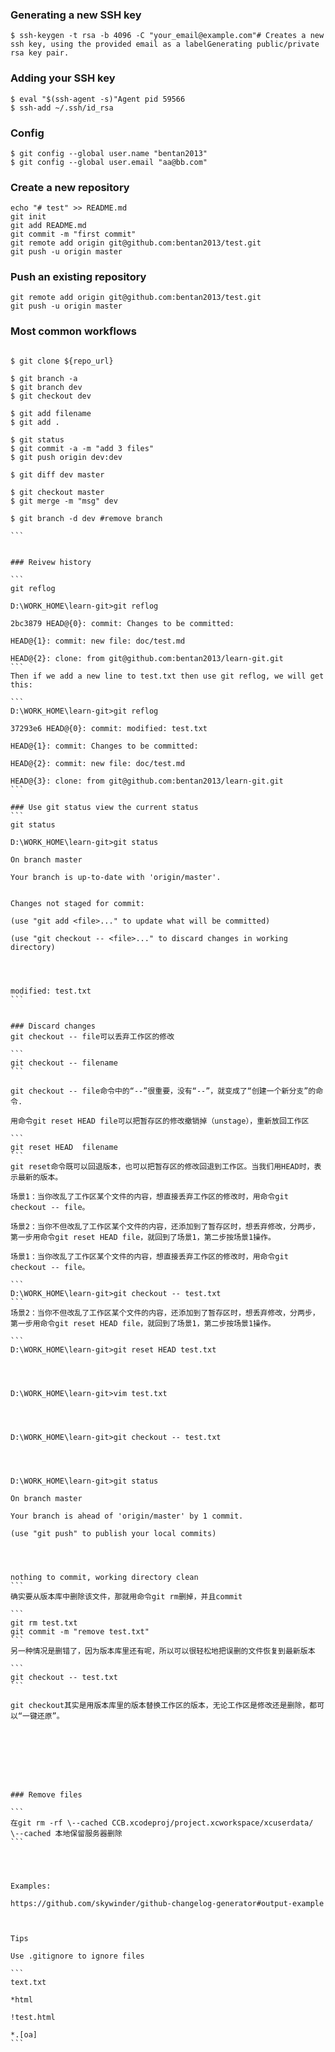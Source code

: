 
### Generating a new SSH key

`$ ssh-keygen -t rsa -b 4096 -C "your_email@example.com"# Creates a new ssh key, using the provided email as a labelGenerating public/private rsa key pair.`


### Adding your SSH key

```
$ eval "$(ssh-agent -s)"Agent pid 59566
$ ssh-add ~/.ssh/id_rsa
```

### Config

```
$ git config --global user.name "bentan2013"
$ git config --global user.email "aa@bb.com"
```



### Create a new repository

```
echo "# test" >> README.md
git init
git add README.md
git commit -m "first commit"
git remote add origin git@github.com:bentan2013/test.git
git push -u origin master
```

### Push an existing repository

```
git remote add origin git@github.com:bentan2013/test.git
git push -u origin master
```


### Most common workflows

````

$ git clone ${repo_url}

$ git branch -a
$ git branch dev
$ git checkout dev

$ git add filename
$ git add .

$ git status
$ git commit -a -m "add 3 files"
$ git push origin dev:dev

$ git diff dev master

$ git checkout master
$ git merge -m "msg" dev

$ git branch -d dev #remove branch

```


### Reivew history

```
git reflog

D:\WORK_HOME\learn-git>git reflog

2bc3879 HEAD@{0}: commit: Changes to be committed:

HEAD@{1}: commit: new file: doc/test.md

HEAD@{2}: clone: from git@github.com:bentan2013/learn-git.git
```
Then if we add a new line to test.txt then use git reflog, we will get this:

```
D:\WORK_HOME\learn-git>git reflog

37293e6 HEAD@{0}: commit: modified: test.txt

HEAD@{1}: commit: Changes to be committed:

HEAD@{2}: commit: new file: doc/test.md

HEAD@{3}: clone: from git@github.com:bentan2013/learn-git.git
```

### Use git status view the current status
```
git status

D:\WORK_HOME\learn-git>git status

On branch master

Your branch is up-to-date with 'origin/master'.


Changes not staged for commit:

(use "git add <file>..." to update what will be committed)

(use "git checkout -- <file>..." to discard changes in working directory)




modified: test.txt
```


### Discard changes
git checkout -- file可以丢弃工作区的修改

```
git checkout -- filename
```

git checkout -- file命令中的“--”很重要，没有“--”，就变成了“创建一个新分支”的命令.

用命令git reset HEAD file可以把暂存区的修改撤销掉（unstage），重新放回工作区

```
git reset HEAD  filename
```
git reset命令既可以回退版本，也可以把暂存区的修改回退到工作区。当我们用HEAD时，表示最新的版本。

场景1：当你改乱了工作区某个文件的内容，想直接丢弃工作区的修改时，用命令git checkout -- file。

场景2：当你不但改乱了工作区某个文件的内容，还添加到了暂存区时，想丢弃修改，分两步，第一步用命令git reset HEAD file，就回到了场景1，第二步按场景1操作。

场景1：当你改乱了工作区某个文件的内容，想直接丢弃工作区的修改时，用命令git checkout -- file。

```
D:\WORK_HOME\learn-git>git checkout -- test.txt
```
场景2：当你不但改乱了工作区某个文件的内容，还添加到了暂存区时，想丢弃修改，分两步，第一步用命令git reset HEAD file，就回到了场景1，第二步按场景1操作。

```
D:\WORK_HOME\learn-git>git reset HEAD test.txt




D:\WORK_HOME\learn-git>vim test.txt




D:\WORK_HOME\learn-git>git checkout -- test.txt




D:\WORK_HOME\learn-git>git status

On branch master

Your branch is ahead of 'origin/master' by 1 commit.

(use "git push" to publish your local commits)




nothing to commit, working directory clean
```
确实要从版本库中删除该文件，那就用命令git rm删掉，并且commit

```
git rm test.txt
git commit -m "remove test.txt"
```
另一种情况是删错了，因为版本库里还有呢，所以可以很轻松地把误删的文件恢复到最新版本

```
git checkout -- test.txt
```

git checkout其实是用版本库里的版本替换工作区的版本，无论工作区是修改还是删除，都可以“一键还原”。








### Remove files

```
在git rm -rf \--cached CCB.xcodeproj/project.xcworkspace/xcuserdata/
\--cached 本地保留服务器删除
```




Examples:

https://github.com/skywinder/github-changelog-generator#output-example



Tips

Use .gitignore to ignore files

```
text.txt

*html

!test.html

*.[oa]
```
